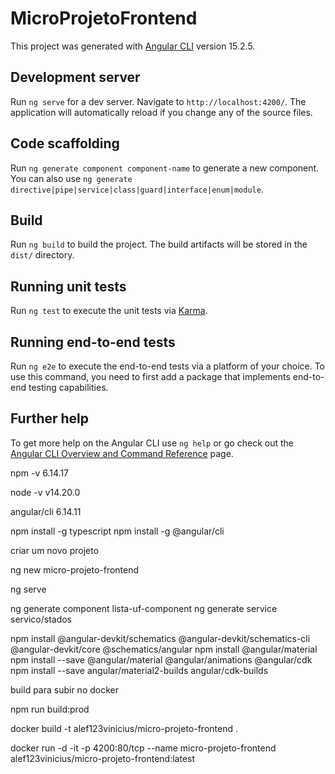 # MicroProjetoFrontend

This project was generated with [Angular CLI](https://github.com/angular/angular-cli) version 15.2.5.

## Development server

Run `ng serve` for a dev server. Navigate to `http://localhost:4200/`. The application will automatically reload if you change any of the source files.

## Code scaffolding

Run `ng generate component component-name` to generate a new component. You can also use `ng generate directive|pipe|service|class|guard|interface|enum|module`.

## Build

Run `ng build` to build the project. The build artifacts will be stored in the `dist/` directory.

## Running unit tests

Run `ng test` to execute the unit tests via [Karma](https://karma-runner.github.io).

## Running end-to-end tests

Run `ng e2e` to execute the end-to-end tests via a platform of your choice. To use this command, you need to first add a package that implements end-to-end testing capabilities.

## Further help

To get more help on the Angular CLI use `ng help` or go check out the [Angular CLI Overview and Command Reference](https://angular.io/cli) page.


npm -v 
6.14.17

node -v
v14.20.0

angular/cli
6.14.11

npm install -g typescript
npm install -g @angular/cli


criar um novo projeto

ng new micro-projeto-frontend

ng serve

ng generate component lista-uf-component
ng generate service servico/stados

npm install @angular-devkit/schematics @angular-devkit/schematics-cli @angular-devkit/core @schematics/angular
npm install @angular/material
npm install --save @angular/material @angular/animations @angular/cdk
npm install --save angular/material2-builds angular/cdk-builds


build para subir no docker

npm run build:prod

docker build -t alef123vinicius/micro-projeto-frontend .

docker run -d -it -p 4200:80/tcp --name micro-projeto-frontend alef123vinicius/micro-projeto-frontend:latest
